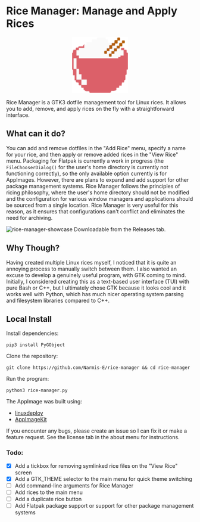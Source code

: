 # Rice Manager: Manage and Apply Rices

<p align="center">
  <img width="150" src="myapp.png">
</p>

Rice Manager is a GTK3 dotfile management tool for Linux rices. It allows you to add, remove, and apply rices on the fly with a straightforward interface.

## What can it do?
You can add and remove dotfiles in the "Add Rice" menu, specify a name for your rice, and then apply or remove added rices in the "View Rice" menu. Packaging for Flatpak is currently a work in progress (the `FileChooserDialog()` for the user's home directory is currently not functioning correctly), so the only available option currently is for AppImages. However, there are plans to expand and add support for other package management systems. Rice Manager follows the principles of ricing philosophy, where the user's home directory should not be modified and the configuration for various window managers and applications should be sourced from a single location. Rice Manager is very useful for this reason, as it ensures that configurations can't conflict and eliminates the need for archiving.

![rice-manager-showcase](https://github.com/Narmis-E/rice-manager/assets/109248529/e8284d7f-747f-46d9-bb4d-63db86a54924)
Downloadable from the Releases tab.

## Why Though?
Having created multiple Linux rices myself, I noticed that it is quite an annoying process to manually switch between them. I also wanted an excuse to develop a genuinely useful program, with GTK coming to mind. Initially, I considered creating this as a text-based user interface (TUI) with pure Bash or C++, but I ultimately chose GTK because it looks cool and it works well with Python, which has much nicer operating system parsing and filesystem libraries compared to C++.

## Local Install

Install dependencies:
```
pip3 install PyGObject
```

Clone the repository:
```
git clone https://github.com/Narmis-E/rice-manager && cd rice-manager
```

Run the program:
```
python3 rice-manager.py
```

The AppImage was built using:
- [linuxdeploy](https://github.com/linuxdeploy/linuxdeploy)
- [AppImageKit](https://github.com/AppImage/AppImage)

If you encounter any bugs, please create an issue so I can fix it or make a feature request. See the license tab in the about menu for instructions.

### Todo:
- [x] Add a tickbox for removing symlinked rice files on the "View Rice" screen
- [x] Add a GTK_THEME selector to the main menu for quick theme switching
- [ ] Add command-line arguments for Rice Manager
- [ ] Add rices to the main menu
- [ ] Add a duplicate rice button
- [ ] Add Flatpak package support or support for other package management systems
